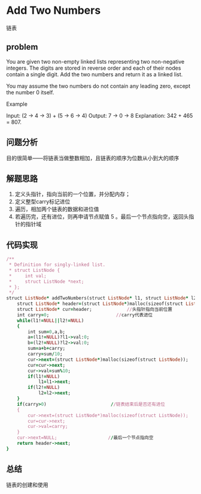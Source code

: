 # Add Two Numbers
链表
## problem
You are given two non-empty linked lists representing two non-negative integers. The digits are stored in reverse order and each of their nodes contain a single digit. Add the two numbers and return it as a linked list.

You may assume the two numbers do not contain any leading zero, except the number 0 itself.

Example

Input: (2 -> 4 -> 3) + (5 -> 6 -> 4)
Output: 7 -> 0 -> 8
Explanation: 342 + 465 = 807.
## 问题分析
目的很简单——将链表当做整数相加，且链表的顺序为位数从小到大的顺序
## 解题思路
1. 定义头指针，指向当前的一个位置，并分配内存；
2. 定义整型carry标记进位
3. 遍历，相加两个链表的数据和进位值
4. 若遍历完，还有进位，则再申请节点赋值
5 。最后一个节点指向空，返回头指针的指针域
## 代码实现
```ruby
/**
 * Definition for singly-linked list.
 * struct ListNode {
 *     int val;
 *     struct ListNode *next;
 * };
 */
struct ListNode* addTwoNumbers(struct ListNode* l1, struct ListNode* l2) {
    struct ListNode* header=(struct ListNode*)malloc(sizeof(struct ListNode));  //定义头指针并分配内存
    struct ListNode* cur=header;             //头指针指向当前位置
    int carry=0;                         //carry代表进位
    while(l1!=NULL||l2!=NULL)
    {
        int sum=0,a,b;
        a=(l1!=NULL)?l1->val:0;
        b=(l2!=NULL)?l2->val:0;
        sum=a+b+carry;
        carry=sum/10;
        cur->next=(struct ListNode*)malloc(sizeof(struct ListNode));
        cur=cur->next;
        cur->val=sum%10;
        if(l1!=NULL)
            l1=l1->next;
        if(l2!=NULL)
            l2=l2->next;
    }
    if(carry>0)                        //链表结束后是否还有进位
    {
        cur->next=(struct ListNode*)malloc(sizeof(struct ListNode));
        cur=cur->next;
        cur->val=carry;
    }
    cur->next=NULL;                   //最后一个节点指向空
    return header->next;
}
```
## 总结
链表的创建和使用
